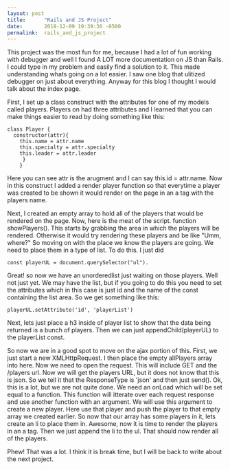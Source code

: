 ```yaml
---
layout: post
title:      "Rails and JS Project"
date:       2018-12-09 19:39:36 -0500
permalink:  rails_and_js_project
---
```



This project was the most fun for me, because I had a lot of fun working with debugger and well I found A LOT more documentation on JS than Rails. I could type in my problem and easily find a solution to it. This made understanding whats going on a lot easier. I saw one blog that ulitized debugger on just about everything. Anyway for this blog I thought I would talk about the index page. 

First, I set up a class construct with the attributes for one of my models called players. Players on had three attributes and I learned that you can make things easier to read by doing something like this:
```
class Player {
  constructor(attr){
    this.name = attr.name
    this.specialty = attr.specialty
    this.leader = attr.leader
     }
	}
```
Here you can see attr is the arugment and I can say this.id = attr.name. Now in this construct I added a render player function so that everytime a player was created to be shown it would render on the page in an a tag with the players name. 

Next,  I created an empty array to hold all of the players that would be rendered on the page. 
Now, here is the meat of the script. function showPlayers(). This starts by grabbing the area in which the players will be rendered. Otherwise it would try rendering these players and be like "Umm, where?" So moving on with the place we know the players are going. We need to place them in a type of list. To do this. I just did 
```
const playerUL = document.querySelector("ul"). 
```
Great! so now we have an unorderedlist just waiting on those players. Well not just yet. We may have the list, but if you going to do this you need to set the attributes which in this case is just id and the name of the const containing the list area. So we get something like this:
```
playerUL.setAttribute('id', 'playerList')
```
Next, lets just place a h3 inside of player list to show that the data being returned is a bunch of players.
Then we can just appendChild(playerUL) to the playerList const. 

So now we are in a good spot to move on the ajax portion of this. First, we just start a new XMLHttpRequest. I then place the empty allPlayers array into here. Now we need to open the request. This will include GET and the /players url. Now we will get the players URL, but it does not know that this is json. So we tell it that the ResponseType is 'json' and then just send(). Ok, this is a lot, but we are not quite done. We need an onLoad which will be set equal to a function. This function will itterate over each request response and use another function with an argument. We will use this argument to create a new player. Here use that player and push the player to that empty array we created earlier. So now that our array has some players in it, lets create an li to place them in. Awesome, now it is time to render the players in an a tag. Then we just append the li to the ul. That should now render all of the players. 

Phew! That was a lot. I think it is break time, but I will be back to write about the next project. 
